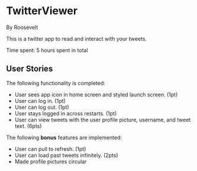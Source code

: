 # TwitterViewer
By Roosevelt

This is a twitter app to read and interact with your tweets.

Time spent: 5 hours spent in total

## User Stories

The following functionality is completed:

- User sees app icon in home screen and styled launch screen. (1pt)
- User can log in. (1pt)
- User can log out. (1pt)
- User stays logged in across restarts. (1pt)
- User can view tweets with the user profile picture, username, and tweet text. (6pts)

The following **bonus** features are implemented:

-  User can pull to refresh. (1pt)
-  User can load past tweets infinitely. (2pts)
-  Made profile pictures circular
